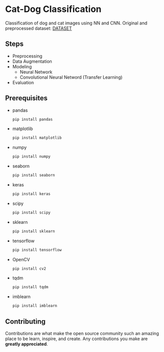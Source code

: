 # Cat-Dog Classification
Classification of  dog and cat images using NN and CNN. Original and preprocessed dataset: [DATASET](https://drive.google.com/drive/folders/1rb3F4dLlLAuvHXlGO0grO3XsaAkgYw0o?usp=sharing)


## Steps
- Preprocessing
- Data Augmentation
- Modeling
  - Neural Network
  - Convolutional Neural Netword (Transfer Learning)
- Evaluation

## Prerequisites

* pandas 
  ```sh
  pip install pandas
  ```
* matplotlib  
  ```sh
  pip install matplotlib
  ```
* numpy  
  ```sh
  pip install numpy
  ```
 * seaborn 
   ```sh
   pip install seaborn
   ```
 * keras 
   ```sh
   pip install keras
   ```
 * scipy 
   ```sh
   pip install scipy
   ```
 * sklearn 
   ```sh
   pip install sklearn
   ```
 * tensorflow 
   ```sh
   pip install tensorflow
   ```
 * OpenCV
   ```sh
   pip install cv2
   ```
 * tqdm 
   ```sh
   pip install tqdm
   ```
 * imblearn 
   ```sh
   pip install imblearn
   ```


  

## Contributing

Contributions are what make the open source community such an amazing place to be learn, inspire, and create. Any contributions you make are **greatly appreciated**.
